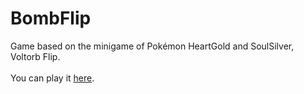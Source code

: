# BombFlip
Game based on the minigame of Pokémon HeartGold and SoulSilver, Voltorb Flip.
<br><br>
You can play it <a href="https://bsad79.github.io/BombFlip/">here</a>.

